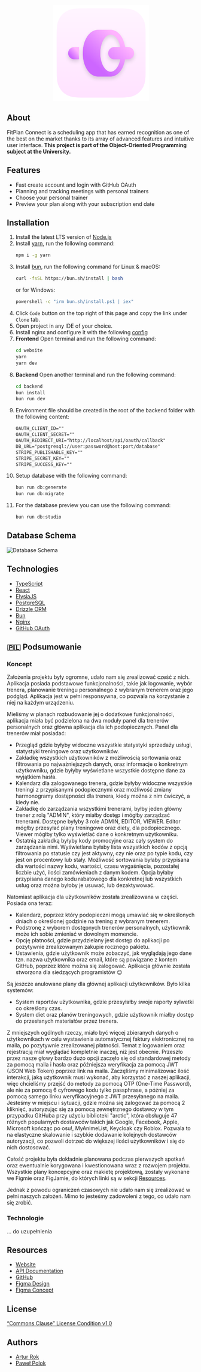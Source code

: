 <div align='center'>
  <img src='assets/fitplan.png' width='256' alt=''>
</div>

## About

FitPlan Connect is a scheduling app that has earned recognition as one of the best on the market thanks to its array of advanced features and intuitive user interface. **This project is part of the Object-Oriented Programming subject at the University.**

## Features

- Fast create account and login with GitHub OAuth
- Planning and tracking meetings with personal trainers
- Choose your personal trainer
- Preview your plan along with your subscription end date

## Installation

1. Install the latest LTS version of [Node.js](https://nodejs.org/en/download/)
2. Install [yarn](https://yarnpkg.com/en/docs/install), run the following command:
    ```bash
    npm i -g yarn
     ```
3. Install [bun](https://bun.sh/), run the following command for Linux & macOS:
    ```bash
    curl -fsSL https://bun.sh/install | bash
    ```
    or for Windows:
    ```bash
    powershell -c "irm bun.sh/install.ps1 | iex"
    ```
4. Click `Code` button on the top right of this page and copy the link under `Clone` tab.
5. Open project in any IDE of your choice.
6. Install nginx and configure it with the
   following [config](https://github.com/rokartur/fitplanconnect/blob/main/nginx.conf)
7. **Frontend** Open terminal and run the following command:
    ```bash
    cd website
    yarn
    yarn dev
    ```
8. **Backend** Open another terminal and run the following command:
    ```bash
    cd backend
    bun install
    bun run dev
    ```
9. Environment file should be created in the root of the backend folder with the following content:
    ```dotenv
    OAUTH_CLIENT_ID=""
    OAUTH_CLIENT_SECRET=""
    OAUTH_REDIRECT_URI="http://localhost/api/oauth/callback"
    DB_URL="postgresql://user:password@host:port/database"
    STRIPE_PUBLISHABLE_KEY=""
    STRIPE_SECRET_KEY=""
    STRIPE_SUCCESS_KEY=""
    ```
10. Setup database with the following command:
    ```bash
    bun run db:generate
    bun run db:migrate
    ```
11. For the database preview you can use the following command:
    ```bash
    bun run db:studio
    ```

## Database Schema

![Database Schema](https://raw.githubusercontent.com/rokartur/fitplanconnect/main/assets/db-uml.png)

## Technologies
- [TypeScript](https://www.typescriptlang.org/)
- [React](https://reactjs.org/)
- [ElysiaJS](https://elysiajs.com/)
- [PostgreSQL](https://www.postgresql.org/)
- [Drizzle ORM](https://orm.drizzle.team/)
- [Bun](https://bun.sh/)
- [Nginx](https://nginx.org/en/)
- [GitHub OAuth](https://docs.github.com/en/apps)

## 🇵🇱 Podsumowanie
### Koncept

Założenia projektu były ogromne, udało nam się zrealizować cześć z nich. Aplikacja posiada podstawowe funkcjonalności, takie jak logowanie, wybór trenera, planowanie treningu personalnego z wybranym trenerem oraz jego podgląd. Aplikacja jest w pełni responsywna, co pozwala na korzystanie z niej na każdym urządzeniu.

Mieliśmy w planach rozbudowanie jej o dodatkowe funkcjonalności, aplikacja miała być podzielona na dwa moduły panel dla trenerów personalnych oraz główna aplikacja dla ich podopiecznych. Panel dla trenerów miał posiadać:
- Przegląd gdzie byłyby widoczne wszystkie statystyki sprzedaży usługi, statystyki treningowe oraz użytkowników.
- Zakładkę wszystkich użytkowników z możliwością sortowania oraz filtrowania po najważniejszych danych, oraz informacje o konkretnym użytkowniku, gdzie byłyby wyświetlane wszystkie dostępne dane za wyjątkiem hasła.
- Kalendarz dla zalogowanego trenera, gdzie byłyby widoczne wszystkie treningi z przypisanymi podopiecznymi oraz możliwość zmiany harmonogramy dostępności dla trenera, kiedy można z nim ćwiczyć, a kiedy nie.
- Zakładkę do zarządzania wszystkimi trenerami, byłby jeden główny trener z rolą "ADMIN", który miałby dostęp i mógłby zarządzać trenerami. Dostępne byłyby 3 role ADMIN, EDITOR, VIEWER. Editor mógłby przesyłać plany treningowe oraz diety, dla podopiecznego. Viewer mógłby tylko wyświetlać dane o konkretnym użytkowniku.
- Ostatnią zakładką byłyby kody promocyjne oraz cały system do zarządzania nimi. Wyświetlana byłaby lista wszystkich kodów z opcją filtrowania po statusie czy jest aktywny, czy nie oraz po typie kodu, czy jest on procentowy lub stały. Możliwość sortowania byłaby przypisana dla wartości nazwy kodu, wartości, czasu wygaśnięcia, pozostałej liczbie użyć, ilości zamówieniach z danym kodem. Opcja byłaby przypisana danego kodu rabatowego dla konkretnej lub wszystkich usług oraz można byłoby je usuwać, lub dezaktywować.

Natomiast aplikacja dla użytkowników została zrealizowana w części. Posiada ona teraz:
- Kalendarz, poprzez który podopieczni mogą umawiać się w określonych dniach o określonej godzinie na trening z wybranym trenerem.
- Podstronę z wyborem dostępnych trenerów personalnych, użytkownik może ich sobie zmieniać w dowolnym momencie.
- Opcję płatności, gdzie przydzielany jest dostęp do aplikacji po pozytywnie zrealizowanym zakupie rocznego pakietu.
- Ustawienia, gdzie użytkownik może zobaczyć, jak wyglądają jego dane tzn. nazwa użytkownika oraz email, które są powiązane z kontem GitHub, poprzez które można się zalogować. Aplikacja głównie została stworzona dla siedzących programistów 😉

Są jeszcze anulowane plany dla głównej aplikacji użytkowników. Było kilka systemów:
- System raportów użytkownika, gdzie przesyłałby swoje raporty sylwetki co określony czas.
- System diet oraz planów treningowych, gdzie użytkownik miałby dostęp do przesłanych materiałów przez trenera.

Z mniejszych ogólnych rzeczy, miało być więcej zbieranych danych o użytkownikach w celu wystawienia automatycznej faktury elektronicznej na maila, po pozytywnie zrealizowanej płatności. Temat z logowaniem oraz rejestracją miał wyglądać kompletnie inaczej, niż jest obecnie. Przeszło przez nasze głowy bardzo dużo opcji zaczęło się od standardowej metody za pomocą maila i hasła oraz późniejsza weryfikacja za pomocą JWT (JSON Web Token) poprzez link na maila. Zaczęliśmy minimalizować ilość interakcji, jaką użytkownik musi wykonać, aby korzystać z naszej aplikacji, więc chcieliśmy przejść do metody za pomocą OTP (One-Time Password), ale nie za pomocą 6 cyfrowego kodu tylko passphrase, a później za pomocą samego linku weryfikacyjnego z JWT przesyłanego na maila. Jesteśmy w miejscu i sytuacji, gdzie można się zalogować za pomocą 2 kliknięć, autoryzując się za pomocą zewnętrznego dostawcy w tym przypadku GitHuba przy użyciu biblioteki "arctic", która obsługuje 47 różnych popularnych dostawców takich jak Google, Facebook, Apple, Microsoft kończąc po osu!, MyAnimeList, Keycloak czy Roblox. Pozwala to na elastyczne skalowanie i szybkie dodawanie kolejnych dostawców autoryzacji, co pozwoli dotrzeć do większej ilości użytkowników i się do nich dostosować.

Całość projektu była dokładnie planowana podczas pierwszych spotkań oraz ewentualnie korygowana i kwestionowana wraz z rozwojem projektu. Wszystkie plany koncepcyjne oraz makietę projektową, zostały wykonane we Figmie oraz FigJamie, do których linki są w sekcji [Resources](https://github.com/rokartur/fitplanconnect?tab=readme-ov-file#resources).

Jednak z powodu ograniczeń czasowych nie udało nam się zrealizować w pełni naszych założeń. Mimo to jesteśmy zadowoleni z tego, co udało nam się zrobić.

### Technologie

... do uzupełnienia

## Resources
- [Website](https://fitplanconnect.site/)
- [API Documentation](https://docs.fitplanconnect.site/reference)
- [GitHub](https://github.com/rokartur/fitplanconnect)
- [Figma Design](https://www.figma.com/design/EDRxiPZHsJCeHKlrh08gsY/fitplanconnect?node-id=0-1&t=V9B6evOnen69xHga-1)
- [Figma Concept](https://www.figma.com/board/RMC8nNxTpV9zmUGCyHQcvy/fitplanconnect?node-id=0-1&t=5IN80e5pnA5W9Tyq-1)

## License
[“Commons Clause” License Condition v1.0](https://github.com/rokartur/fitplanconnect/?tab=License-1-ov-file)

## Authors
- [Artur Rok](https://github.com/rokartur)
- [Paweł Polok](https://github.com/polokpawel)
